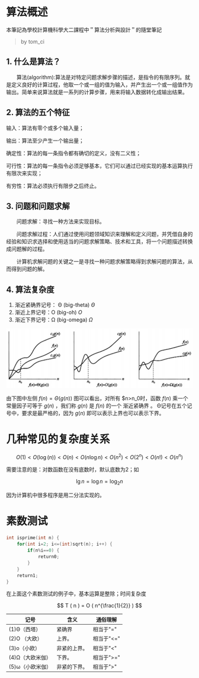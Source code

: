 # 算法概述

本筆記為學校計算機科學大二課程中＂算法分析與設計＂的隨堂筆記

> by tom_ci

## 1. 什么是算法？

    算法(algorithm):算法是对特定问题求解步骤的描述，是指令的有限序列。就是定义良好的计算过程，他取一个或一组的值为输入，并产生出一个或一组值作为输出。简单来说算法就是一系列的计算步骤，用来将输入数据转化成输出结果。

## 2. 算法的五个特征

输入：算法有零个或多个输入量；

输出：算法至少产生一个输出量；

确定性：算法的每一条指令都有确切的定义，没有二义性；

可行性：算法的每一条指令必须足够基本，它们可以通过已经实现的基本运算执行有限次来实现；

有穷性：算法必须执行有限步之后终止。

## 3. 问题和问题求解

    问题求解：寻找一种方法来实现目标。

    问题求解过程：人们通过使用问题领域知识来理解和定义问题，并凭借自身的经验和知识求选择和使用适当的问题求解策略、技术和工具，将一个问题描述转换成问题解的过程。

    计算机求解问题的关键之一是寻找一种问题求解策略得到求解问题的算法，从而得到问题的解。

## 4. 算法复杂度

1. 渐近紧确界记号： Θ (big-theta) $\Theta$
2. 渐近上界记号：O (big-oh) $O$
3. 渐近下界记号：Ω (big-omega) $\Omega$

![](pic/aHR0cDovL2ltZy5ibG9nLmNzZG4ubmV0LzIwMTYxMTI2MTc0NjE0MjE4.png)

由下图中左侧 $f(n)=Θ(g(n))$ 图可以看出，对所有 $n>n_0​时，函数 $f(n)$ 乘一个常量因子可等于 $g(n)$ ，我们称 $g(n)$ 是 $f(n)$ 的一个 渐近紧确界 。 Θ记号在五个记号中，要求是最严格的，因为 $g(n)$ 即可以表示上界也可以表示下界。

# 几种常见的复杂度关系

$$
O(1) < O(\log(n)) < O(n) < O(n\log n) < O(n^2) < O(2^n) < O(n!) < O(n^n)
$$

需要注意的是：对数函数在没有底数时，默认底数为2；如 

$$
\lg n=\log n=\log_2 n
$$

因为计算机中很多程序是用二分法实现的。

# 素数测试

```c++
int isprime(int n) {
    for(int i=2; i<=(int)sqrt(n); i++) {
        if(n%i==0) { 
            return0;
        }
    }
    return1;
}
```

在上面这个素数测试的例子中，基本运算是整除；时间复杂度

$$
T ( n ) = O ( n^{\frac{1}{2}} )
$$

| 记号 | 含义 | 通俗理解 
| --- | --- | --- 
|(1)Θ（西塔）|	紧确界 | 相当于"=" 
|(2)O （大欧）|	上界。	|相当于"<="
|(3)o（小欧）|	非紧的上界。|	相当于"<"
|(4)Ω（大欧米伽）|	下界。|	相当于">="
|(5)ω（小欧米伽）|	非紧的下界。|	相当于">"
